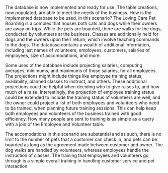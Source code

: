 The database is now implemented and ready for use. The table creations,
now populated, are able to meet the needs of the business. How is the
implemented database to be used, in this scenario? The Loving Care Pet
Boarding is a complex that houses both cats and dogs while their owners are
away on trips. While the pets are boarded, there are walks for the dogs,
conducted by volunteers at the business. Classes are additionally held for
dogs and the owners upon their return, which involve teaching commands to the
dogs. The database contains a wealth of additional information, including
last names of volunteers, employees, customers, salaries of employees, size of
accomodations, and more.

Some uses of the database include projecting salaries, computing averages,
minimums, and maximums of those salaries, for all employees. The projections
might include things like employee training status, availability, planned
classes to instruct, and others. These additional projections could be helpful
when deciding who to give raises to, and how much of a raise. Interestingly,
the projection of employee training status could be extended to include the
training status of volunteers are well, and the owner could project a list of
both employees and volunteers who need to be trained, when planning future
training sessions. This can help keep both employees and volunteers of the
business trained with good efficiency. How many people are sent to training is
as simple as a query with a join of the Employee and Volunteer table.

The accomodations in this scenario are substantial and as such, there is no
limit to the number of pets that a customer can check in, and pets can be
boarded as long as the agreement made between customer and owner. The dog
walks are handled by volunteers, whereas employees handle the instruction of
classes. The training that employees and volunteers go through is a simple
overall training in handling customer service and pet interaction.
